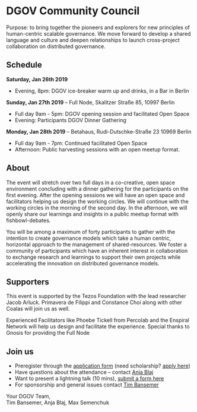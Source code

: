 # DGOV Community Council

Purpose: to bring together the pioneers and explorers for new principles of human-centric scalable governance. We move forward to develop a shared language and culture and deepen relationships to launch cross-project collaboration on distributed governance.

## **Schedule**

**Saturday, Jan 26th 2019**

* Evening, 8pm: DGOV ice-breaker warm up and drinks, in a Bar in Berlin

**Sunday, Jan 27th 2019** – Full Node, Skalitzer Straße 85, 10997 Berlin

* Full day 9am - 5pm: DGOV opening session and facilitated Open Space
* Evening: Participants DGOV Dinner Gathering

**Monday, Jan 28th 2019** – Betahaus, Rudi-Dutschke-Straße 23 10969 Berlin

* Full day 9am - 7pm: Continued facilitated Open Space
* Afternoon: Public harvesting sessions with an open meetup format.

## About

The event will stretch over two full days in a co-creative, open space environment concluding with a dinner gathering for the participants on the first evening. After the opening sessions we will have an open space and facilitators helping us design the working circles. We will continue with the working circles in the morning of the second day. In the afternoon, we will openly share our learnings and insights in a public meetup format with fishbowl-debates.

You will be among a maximum of forty participants to gather with the intention to create governance models which take a human centric, horizontal approach to the management of shared-resources. We foster a community of participants which have an inherent interest in collaboration to exchange research and learnings to support their own projects while accelerating the innovation on distributed governance models.

## Supporters

This event is supported by the Tezos Foundation with the lead researcher Jacob Arluck. Primavera de Filippi and Constance Choi along with other Coalas will join us as well.

Experienced Facilitators like Phoebe Tickell from Percolab and the Enspiral Network will help us design and facilitate the experience. Special thanks to Gnosis for providing the Full Node

## **Join us**

* Preregister through the [application form](https://goo.gl/forms/uxUrvK9RcRf591712) \(need scholarship? [apply here](https://docs.google.com/forms/d/e/1FAIpQLSeIn8Zsac7AxPPA94FZ_n_o3oUFWfybDs5poEpSQsz36XPTYA/viewform)\)
* Have questions about the attendance – contact [Anja Blaj](mailto:anja.blaj@gmail.com)
* Want to present a lightning talk \(10 mins\), [submit a form here](https://goo.gl/forms/CHrRdoHy1b0DZv2u1)
* For sponsorship and general issues contact [Tim Bansemer](mailto:tim.bansemer@inblock.io)

Your DGOV Team,  
Tim Bansemer, Anja Blaj, Max Semenchuk

